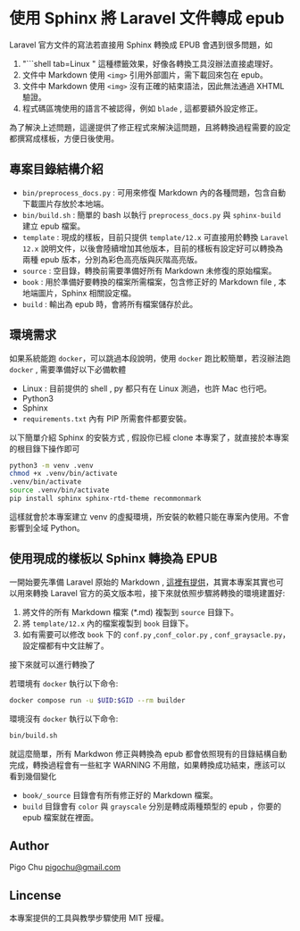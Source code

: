 # 使用 Sphinx 將 Laravel 文件轉成 epub

Laravel 官方文件的寫法若直接用 Sphinx 轉換成 EPUB 會遇到很多問題，如

1. "```shell tab=Linux " 這種標籤效果，好像各轉換工具沒辦法直接處理好。
2. 文件中 Markdown 使用 `<img>` 引用外部圖片，需下載回來包在 epub。
3. 文件中 Markdown 使用 `<img>` 沒有正確的結束語法，因此無法通過 XHTML 驗證。
3. 程式碼區塊使用的語言不被認得，例如 `blade` , 這都要額外設定修正。

為了解決上述問題，這邊提供了修正程式來解決這問題，且將轉換過程需要的設定都撰寫成樣板，方便日後使用。

## 專案目錄結構介紹

* `bin/preprocess_docs.py` : 可用來修復 Markdown 內的各種問題，包含自動下載圖片存放於本地端。
* `bin/build.sh` : 簡單的 bash 以執行 `preprocess_docs.py` 與 `sphinx-build` 建立 epub 檔案。
* `template` : 現成的樣板，目前只提供 `template/12.x` 可直接用於轉換 `Laravel 12.x` 說明文件，以後會陸續增加其他版本，目前的樣板有設定好可以轉換為兩種 epub 版本，分別為彩色高亮版與灰階高亮版。
* `source` : 空目錄，轉換前需要準備好所有 Markdown 未修復的原始檔案。
* `book` : 用於準備好要轉換的檔案所需檔案，包含修正好的 Markdown file , 本地端圖片，Sphinx 相關設定檔。
* `build` : 輸出為 epub 時，會將所有檔案儲存於此。

## 環境需求

如果系統能跑 `docker`，可以跳過本段說明，使用 `docker` 跑比較簡單，若沒辦法跑 `docker` , 需要準備好以下必備軟體

- Linux : 目前提供的 shell , py 都只有在 Linux 測過，也許 Mac 也行吧。
- Python3
- Sphinx
- `requirements.txt` 內有 PIP 所需套件都要安裝。

以下簡單介紹 Sphinx 的安裝方式 , 假設你已經 clone 本專案了，就直接於本專案的根目錄下操作即可

```bash
python3 -m venv .venv
chmod +x .venv/bin/activate
.venv/bin/activate
source .venv/bin/activate
pip install sphinx sphinx-rtd-theme recommonmark
```
這樣就會於本專案建立 venv 的虛擬環境，所安裝的軟體只能在專案內使用。不會影響到全域 Python。

## 使用現成的樣板以 Sphinx 轉換為 EPUB

一開始要先準備 Laravel 原始的 Markdown , [這裡有提供](https://github.com/laradoc-trans-lab/laravel_docs-zh_TW)，其實本專案其實也可以用來轉換 Laravel 官方的英文版本啦，接下來就依照步驟將轉換的環境建置好:

1. 將文件的所有 Markdown 檔案 \(*.md\) 複製到 `source` 目錄下。
2. 將 `template/12.x` 內的檔案複製到 `book` 目錄下。
3. 如有需要可以修改 `book` 下的 `conf.py` ,`conf_color.py` , `conf_graysacle.py`，設定檔都有中文註解了。

接下來就可以進行轉換了

若環境有 `docker` 執行以下命令:

```bash
docker compose run -u $UID:$GID --rm builder
```

環境沒有 `docker` 執行以下命令:

```bash
bin/build.sh
```

就這麼簡單，所有 Markdwon 修正與轉換為 epub 都會依照現有的目錄結構自動完成，轉換過程會有一些紅字 WARNING 不用館，如果轉換成功結束，應該可以看到幾個變化

* `book/_source` 目錄會有所有修正好的 Markdown 檔案。
* `build` 目錄會有 `color` 與 `grayscale` 分別是轉成兩種類型的 epub ，你要的 epub 檔案就在裡面。

## Author

Pigo Chu <pigochu@gmail.com>

## Lincense

本專案提供的工具與教學步驟使用 MIT 授權。